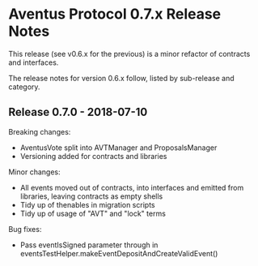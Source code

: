 # Aventus Protocol 0.7.x Release Notes

This release (see v0.6.x for the previous) is a minor refactor of contracts and interfaces.

The release notes for version 0.6.x follow, listed by sub-release and category.

## Release 0.7.0 - 2018-07-10

Breaking changes:
* AventusVote split into AVTManager and ProposalsManager
* Versioning added for contracts and libraries

Minor changes:
* All events moved out of contracts, into interfaces and emitted from libraries, leaving contracts as empty shells
* Tidy up of thenables in migration scripts
* Tidy up of usage of "AVT" and "lock" terms

Bug fixes:
* Pass eventIsSigned parameter through in eventsTestHelper.makeEventDepositAndCreateValidEvent()